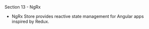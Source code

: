 Section 13 - NgRx

- NgRx Store provides reactive state management for Angular apps inspired by Redux.